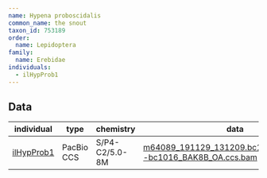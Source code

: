 ```yaml
---
name: Hypena proboscidalis
common_name: the snout
taxon_id: 753189
order:
  name: Lepidoptera
family:
  name: Erebidae
individuals:
  - ilHypProb1
---
```


## Data

| individual | type       | chemistry      | data |
| ---------- | ---------- | -------------- | ---- |
| [ilHypProb1](../individuals/ilHypProb1.md) | PacBio CCS | S/P4-C2/5.0-8M | [m64089_191129_131209.bc1016_BAK8B_OA--bc1016_BAK8B_OA.ccs.bam](https://darwin.cog.sanger.ac.uk/insects/Hypena_proboscidalis/ilHypProb1/genomic_data/pacbio/m64089_191129_131209.bc1016_BAK8B_OA--bc1016_BAK8B_OA.ccs.bam) [[pbi](https://darwin.cog.sanger.ac.uk/insects/Hypena_proboscidalis/ilHypProb1/genomic_data/pacbio/m64089_191129_131209.bc1016_BAK8B_OA--bc1016_BAK8B_OA.ccs.bam.pbi)]|
